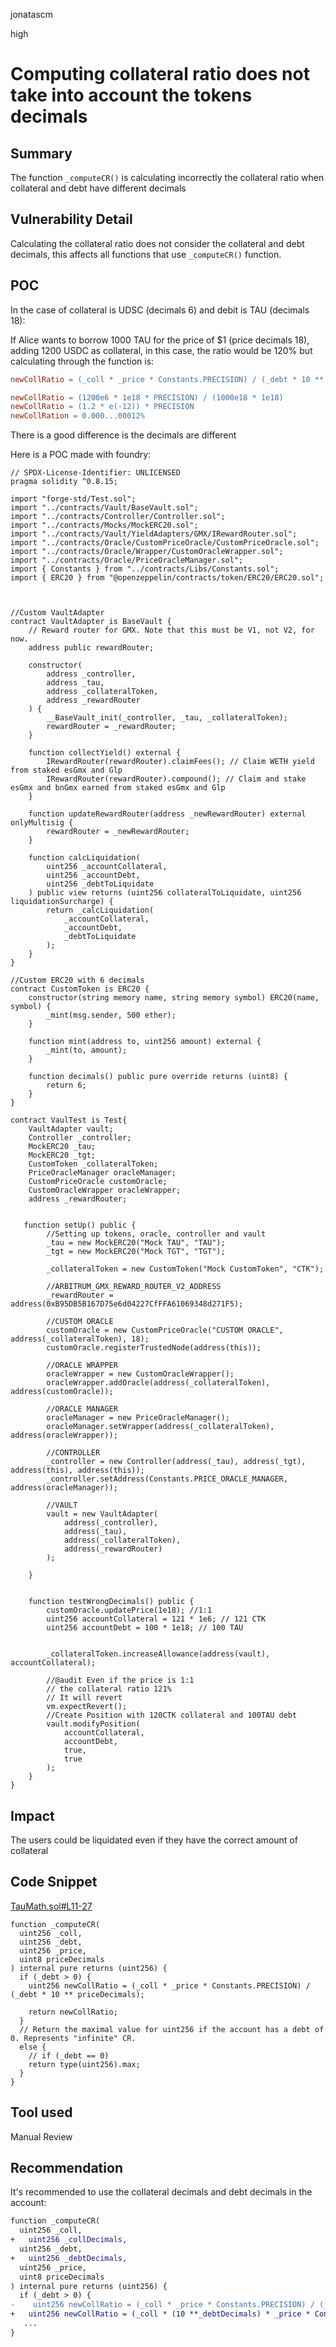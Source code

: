 jonatascm

high

# Computing collateral ratio does not take into account the tokens decimals

## Summary

The function `_computeCR()` is calculating incorrectly the collateral ratio when collateral and debt have different decimals

## Vulnerability Detail

Calculating the collateral ratio does not consider the collateral and debt decimals, this affects all functions that use `_computeCR()` function.

## POC

In the case of collateral is UDSC (decimals 6) and debit is TAU (decimals 18):

If Alice wants to borrow 1000 TAU for the price of $1 (price decimals 18), adding 1200 USDC as collateral, in this case, the ratio would be 120% but calculating through the function is:

```makefile
newCollRatio = (_coll * _price * Constants.PRECISION) / (_debt * 10 ** priceDecimals);

newCollRatio = (1200e6 * 1e18 * PRECISION) / (1000e18 * 1e18)
newCollRatio = (1.2 * e(-12)) * PRECISION
newCollRation = 0.000...00012%
```

There is a good difference is the decimals are different

Here is a POC made with foundry:
```solidity
// SPDX-License-Identifier: UNLICENSED
pragma solidity ^0.8.15;

import "forge-std/Test.sol";
import "../contracts/Vault/BaseVault.sol";
import "../contracts/Controller/Controller.sol";
import "../contracts/Mocks/MockERC20.sol";
import "../contracts/Vault/YieldAdapters/GMX/IRewardRouter.sol";
import "../contracts/Oracle/CustomPriceOracle/CustomPriceOracle.sol";
import "../contracts/Oracle/Wrapper/CustomOracleWrapper.sol";
import "../contracts/Oracle/PriceOracleManager.sol";
import { Constants } from "../contracts/Libs/Constants.sol";
import { ERC20 } from "@openzeppelin/contracts/token/ERC20/ERC20.sol";



//Custom VaultAdapter 
contract VaultAdapter is BaseVault {
    // Reward router for GMX. Note that this must be V1, not V2, for now.
    address public rewardRouter;

    constructor(
        address _controller,
        address _tau,
        address _collateralToken,
        address _rewardRouter
    ) {
        __BaseVault_init(_controller, _tau, _collateralToken);
        rewardRouter = _rewardRouter;
    }

    function collectYield() external {
        IRewardRouter(rewardRouter).claimFees(); // Claim WETH yield from staked esGmx and Glp
        IRewardRouter(rewardRouter).compound(); // Claim and stake esGmx and bnGmx earned from staked esGmx and Glp
    }

    function updateRewardRouter(address _newRewardRouter) external onlyMultisig {
        rewardRouter = _newRewardRouter;
    }

    function calcLiquidation(
        uint256 _accountCollateral,
        uint256 _accountDebt,
        uint256 _debtToLiquidate
    ) public view returns (uint256 collateralToLiquidate, uint256 liquidationSurcharge) {
        return _calcLiquidation(
            _accountCollateral,
            _accountDebt,
            _debtToLiquidate
        );
    }
}

//Custom ERC20 with 6 decimals
contract CustomToken is ERC20 {
    constructor(string memory name, string memory symbol) ERC20(name, symbol) {
        _mint(msg.sender, 500 ether);
    }

    function mint(address to, uint256 amount) external {
        _mint(to, amount);
    }

    function decimals() public pure override returns (uint8) {
        return 6;
    }
}

contract VaulTest is Test{
    VaultAdapter vault;
    Controller _controller;
    MockERC20 _tau;
    MockERC20 _tgt;
    CustomToken _collateralToken;
    PriceOracleManager oracleManager;
    CustomPriceOracle customOracle;
    CustomOracleWrapper oracleWrapper;
    address _rewardRouter;


   function setUp() public {
        //Setting up tokens, oracle, controller and vault
        _tau = new MockERC20("Mock TAU", "TAU");
        _tgt = new MockERC20("Mock TGT", "TGT");

        _collateralToken = new CustomToken("Mock CustomToken", "CTK");

        //ARBITRUM_GMX_REWARD_ROUTER_V2_ADDRESS    
        _rewardRouter = address(0xB95DB5B167D75e6d04227CfFFA61069348d271F5);

        //CUSTOM ORACLE
        customOracle = new CustomPriceOracle("CUSTOM ORACLE", address(_collateralToken), 18);
        customOracle.registerTrustedNode(address(this));
        
        //ORACLE WRAPPER
        oracleWrapper = new CustomOracleWrapper();
        oracleWrapper.addOracle(address(_collateralToken), address(customOracle));

        //ORACLE MANAGER
        oracleManager = new PriceOracleManager();
        oracleManager.setWrapper(address(_collateralToken), address(oracleWrapper));

        //CONTROLLER
        _controller = new Controller(address(_tau), address(_tgt), address(this), address(this));
        _controller.setAddress(Constants.PRICE_ORACLE_MANAGER, address(oracleManager));
        
        //VAULT
        vault = new VaultAdapter(
            address(_controller),
            address(_tau),
            address(_collateralToken),
            address(_rewardRouter)
        );

    }


    function testWrongDecimals() public {
        customOracle.updatePrice(1e18); //1:1
        uint256 accountCollateral = 121 * 1e6; // 121 CTK
        uint256 accountDebt = 100 * 1e18; // 100 TAU
        
        
        _collateralToken.increaseAllowance(address(vault), accountCollateral);

        //@audit Even if the price is 1:1
        // the collateral ratio 121%
        // It will revert
        vm.expectRevert();
        //Create Position with 120CTK collateral and 100TAU debt
        vault.modifyPosition(
            accountCollateral,
            accountDebt,
            true,
            true
        );
    }
}

```

## Impact

The users could be liquidated even if they have the correct amount of collateral

## Code Snippet

[TauMath.sol#L11-27](https://github.com/sherlock-audit/2023-03-taurus-jonatascm/tree/main/taurus-contracts/contracts/Libs/TauMath.sol#L11-27)

```solidity
function _computeCR(
  uint256 _coll,
  uint256 _debt,
  uint256 _price,
  uint8 priceDecimals
) internal pure returns (uint256) {
  if (_debt > 0) {
    uint256 newCollRatio = (_coll * _price * Constants.PRECISION) / (_debt * 10 ** priceDecimals);

    return newCollRatio;
  }
  // Return the maximal value for uint256 if the account has a debt of 0. Represents "infinite" CR.
  else {
    // if (_debt == 0)
    return type(uint256).max;
  }
}
```

## Tool used

Manual Review

## Recommendation

It's recommended to use the collateral decimals and debt decimals in the account:

```diff
function _computeCR(
  uint256 _coll,
+	uint256 _collDecimals,
  uint256 _debt,
+	uint256 _debtDecimals,
  uint256 _price,
  uint8 priceDecimals
) internal pure returns (uint256) {
  if (_debt > 0) {
-    uint256 newCollRatio = (_coll * _price * Constants.PRECISION) / (_debt * 10 ** priceDecimals);
+   uint256 newCollRatio = (_coll * (10 **_debtDecimals) * _price * Constants.PRECISION) / (_debt * (10 **_collDecimals) * 10 ** priceDecimals);
   ... 
}
```